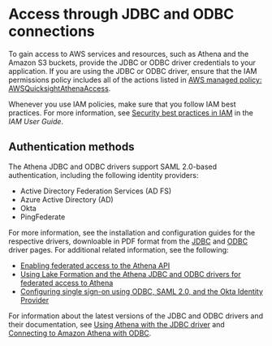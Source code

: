 # Access through JDBC and ODBC connections<a name="policy-actions"></a>

To gain access to AWS services and resources, such as Athena and the Amazon S3 buckets, provide the JDBC or ODBC driver credentials to your application\. If you are using the JDBC or ODBC driver, ensure that the IAM permissions policy includes all of the actions listed in [AWS managed policy: AWSQuicksightAthenaAccess](managed-policies.md#awsquicksightathenaaccess-managed-policy)\.

Whenever you use IAM policies, make sure that you follow IAM best practices\. For more information, see [Security best practices in IAM](https://docs.aws.amazon.com/IAM/latest/UserGuide/best-practices.html) in the *IAM User Guide*\.

## Authentication methods<a name="security-jdbc-odbc-access-authentication"></a>

The Athena JDBC and ODBC drivers support SAML 2\.0\-based authentication, including the following identity providers:
+ Active Directory Federation Services \(AD FS\)
+ Azure Active Directory \(AD\)
+ Okta 
+ PingFederate

For more information, see the installation and configuration guides for the respective drivers, downloable in PDF format from the [JDBC](connect-with-jdbc.md) and [ODBC](connect-with-odbc.md) driver pages\. For additional related information, see the following:
+ [Enabling federated access to the Athena API](access-federation-saml.md)
+ [Using Lake Formation and the Athena JDBC and ODBC drivers for federated access to Athena](security-athena-lake-formation-jdbc.md)
+  [Configuring single sign\-on using ODBC, SAML 2\.0, and the Okta Identity Provider](okta-saml-sso.md)

For information about the latest versions of the JDBC and ODBC drivers and their documentation, see [Using Athena with the JDBC driver](connect-with-jdbc.md) and [Connecting to Amazon Athena with ODBC](connect-with-odbc.md)\.